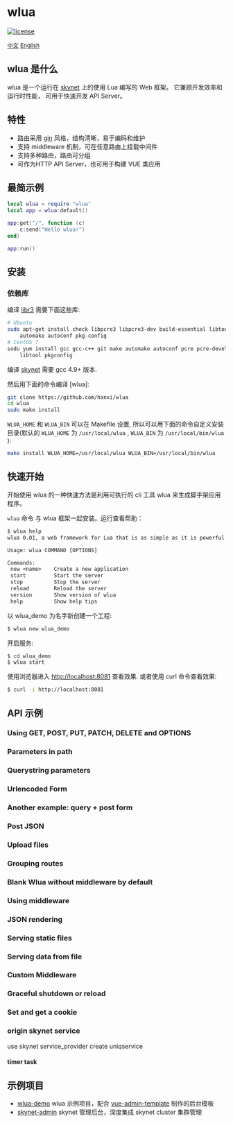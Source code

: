 # wlua

[![license](https://img.shields.io/github/license/sumory/lor.svg)](https://github.com/hanxi/wlua/blob/master/LICENSE)

<a href="./README_zh.md" style="font-size:13px">中文</a> <a href="./README.md" style="font-size:13px">English</a>

## wlua 是什么

wlua 是一个运行在 [skynet] 上的使用 Lua 编写的 Web 框架。 它兼顾开发效率和运行时性能， 可用于快速开发 API Server。

## 特性

- 路由采用 [gin] 风格，结构清晰，易于编码和维护
- 支持 middleware 机制，可在任意路由上挂载中间件
- 支持多种路由，路由可分组
- 可作为HTTP API Server，也可用于构建 VUE 类应用

## 最简示例

```lua
local wlua = require "wlua"
local app = wlua:default()

app:get("/", function (c)
    c:send("Hello wlua!")
end)

app:run()
```

## 安装

### 依赖库

编译 [libr3] 需要下面这些库:

```bash
# Ubuntu
sudo apt-get install check libpcre3 libpcre3-dev build-essential libtool \
    automake autoconf pkg-config
# CentOS 7
sodu yum install gcc gcc-c++ git make automake autoconf pcre pcre-devel \
    libtool pkgconfig
```

编译 [skynet] 需要 gcc 4.9+ 版本.

然后用下面的命令编译 [wlua]:

```bash
git clone https://github.com/hanxi/wlua
cd wlua
sudo make install
```

`WLUA_HOME` 和 `WLUA_BIN` 可以在 Makefile 设置, 所以可以用下面的命令自定义安装目录(默认的 `WLUA_HOME` 为 `/usr/local/wlua` , `WLUA_BIN` 为 `/usr/local/bin/wlua` ):

```bash
make install WLUA_HOME=/usr/local/wlua WLUA_BIN=/usr/local/bin/wlua
```

## 快速开始

开始使用 wlua 的一种快速方法是利用可执行的 cli 工具 wlua 来生成脚手架应用程序。

`wlua` 命令 与 wlua 框架一起安装。运行查看帮助：

```txt
$ wlua help
wlua 0.01, a web framework for Lua that is as simple as it is powerful.

Usage: wlua COMMAND [OPTIONS]

Commands:
 new <name>    Create a new application
 start         Start the server
 stop          Stop the server
 reload        Reload the server
 version       Show version of wlua
 help          Show help tips
```

以 wlua_demo 为名字新创建一个工程:

```bash
$ wlua new wlua_demo
```

开启服务:

```bash
$ cd wlua_demo
$ wlua start
```

使用浏览器进入 <http://localhost:8081> 查看效果. 或者使用 curl 命令查看效果:

```bash
$ curl -i http://localhost:8081
```

## API 示例

### Using GET, POST, PUT, PATCH, DELETE and OPTIONS

### Parameters in path

### Querystring parameters

### Urlencoded Form

### Another example: query + post form

### Post JSON

### Upload files

### Grouping routes

### Blank Wlua without middleware by default

### Using middleware

### JSON rendering

### Serving static files

### Serving data from file

### Custom Middleware

### Graceful shutdown or reload

### Set and get a cookie

### origin skynet service

use skynet service_provider create uniqservice

#### timer task

## 示例项目

- [wlua-demo] wlua 示例项目，配合 [vue-admin-template] 制作的后台模板
- [skynet-admin] skynet 管理后台，深度集成 skynet cluster 集群管理

[skynet]: https://github.com/cloudwu/skynet
[gin]: https://github.com/gin-gonic/gin
[wlua-demo]: https://github.com/hanxi/wlua-demo
[vue-admin-template]: https://github.com/PanJiaChen/vue-admin-template
[skynet-admin]: https://github.com/hanxi/skynet-admin
[libr3]: https://github.com/hanxi/lua-r3

